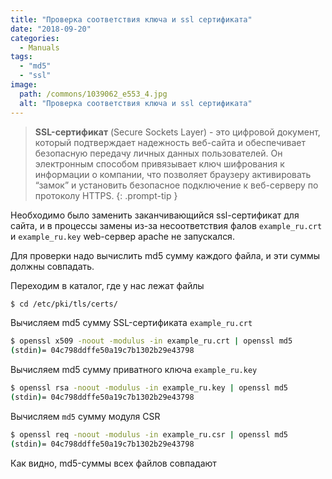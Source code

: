 ```yaml
---
title: "Проверка соответствия ключа и ssl сертификата"
date: "2018-09-20"
categories: 
  - Manuals
tags: 
  - "md5"
  - "ssl"
image:
  path: /commons/1039062_e553_4.jpg
  alt: "Проверка соответствия ключа и ssl сертификата"
---
```


> **SSL-сертификат** (Secure Sockets Layer) - это цифровой документ, который подтверждает надежность веб-сайта и обеспечивает безопасную передачу личных данных пользователей. Он электронным способом привязывает ключ шифрования к информации о компании, что позволяет браузеру активировать “замок” и установить безопасное подключение к веб-серверу по протоколу HTTPS.
{: .prompt-tip }

Необходимо было заменить заканчивающийся ssl-сертификат для сайта, и в процессы замены из-за несоответствия фалов `example_ru.crt` и `example_ru.key` web-сервер apache не запускался.

Для проверки надо вычислить md5 сумму каждого файла, и эти суммы должны совпадать.

Переходим в каталог, где у нас лежат файлы

```sh
$ cd /etc/pki/tls/certs/
```

Вычисляем md5 сумму SSL-сертификата `example_ru.crt`

```sh
$ openssl x509 -noout -modulus -in example_ru.crt | openssl md5
(stdin)= 04c798ddffe50a19c7b1302b29e43798
```

Вычисляем md5 сумму приватного ключа `example_ru.key`

```sh
$ openssl rsa -noout -modulus -in example_ru.key | openssl md5
(stdin)= 04c798ddffe50a19c7b1302b29e43798
```

Вычисляем `md5` сумму модуля CSR

```sh
$ openssl req -noout -modulus -in example_ru.csr | openssl md5
(stdin)= 04c798ddffe50a19c7b1302b29e43798
```

Как видно, md5-суммы всех файлов совпадают
